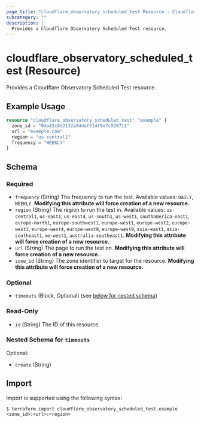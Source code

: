 ```yaml
---
page_title: "cloudflare_observatory_scheduled_test Resource - Cloudflare"
subcategory: ""
description: |-
  Provides a Cloudflare Observatory Scheduled Test resource.
---
```


# cloudflare_observatory_scheduled_test (Resource)

Provides a Cloudflare Observatory Scheduled Test resource.

## Example Usage

```terraform
resource "cloudflare_observatory_scheduled_test" "example" {
  zone_id = "0da42c8d2132a9ddaf714f9e7c920711"
  url = "example.com"
  region = "us-central1"
  frequency = "WEEKLY"
}
```
<!-- schema generated by tfplugindocs -->
## Schema

### Required

- `frequency` (String) The frequency to run the test. Available values: `DAILY`, `WEEKLY`. **Modifying this attribute will force creation of a new resource.**
- `region` (String) The region to run the test in. Available values: `us-central1`, `us-east1`, `us-east4`, `us-south1`, `us-west1`, `southamerica-east1`, `europe-north1`, `europe-southwest1`, `europe-west1`, `europe-west2`, `europe-west3`, `europe-west4`, `europe-west8`, `europe-west9`, `asia-east1`, `asia-southeast1`, `me-west1`, `australia-southeast1`. **Modifying this attribute will force creation of a new resource.**
- `url` (String) The page to run the test on. **Modifying this attribute will force creation of a new resource.**
- `zone_id` (String) The zone identifier to target for the resource. **Modifying this attribute will force creation of a new resource.**

### Optional

- `timeouts` (Block, Optional) (see [below for nested schema](#nestedblock--timeouts))

### Read-Only

- `id` (String) The ID of this resource.

<a id="nestedblock--timeouts"></a>
### Nested Schema for `timeouts`

Optional:

- `create` (String)

## Import

Import is supported using the following syntax:

```shell
$ terraform import cloudflare_observatory_scheduled_test.example <zone_id>:<url>:<region>
```
